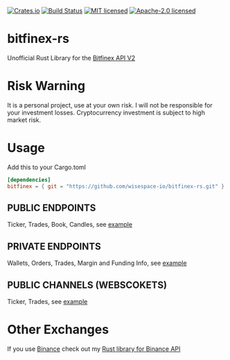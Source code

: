 [![Crates.io](https://img.shields.io/crates/v/bitfinex.svg)](https://crates.io/crates/bitfinex)
[![Build Status](https://travis-ci.org/wisespace-io/bitfinex-rs.png?branch=master)](https://travis-ci.org/wisespace-io/bitfinex-rs)
[![MIT licensed](https://img.shields.io/badge/License-MIT-blue.svg)](./LICENSE-MIT)
[![Apache-2.0 licensed](https://img.shields.io/badge/License-Apache%202.0-blue.svg)](./LICENSE-APACHE)

# bitfinex-rs

Unofficial Rust Library for the [Bitfinex API V2](https://bitfinex.readme.io/v2/docs/getting-started)

# Risk Warning

It is a personal project, use at your own risk. I will not be responsible for your investment losses.
Cryptocurrency investment is subject to high market risk.

# Usage

Add this to your Cargo.toml

```toml
[dependencies]
bitfinex = { git = "https://github.com/wisespace-io/bitfinex-rs.git" }
```

## PUBLIC ENDPOINTS

Ticker, Trades, Book, Candles, see [example](https://github.com/wisespace-io/bitfinex-rs/blob/master/examples/src/public_endpoints.rs)

## PRIVATE ENDPOINTS

Wallets, Orders, Trades, Margin and Funding Info, see [example](https://github.com/wisespace-io/bitfinex-rs/blob/master/examples/src/private_endpoints.rs)

## PUBLIC CHANNELS (WEBSCOKETS)

Ticker, Trades, see [example](https://github.com/wisespace-io/bitfinex-rs/blob/master/examples/src/public_channels.rs)

# Other Exchanges

If you use [Binance](https://www.binance.com/) check out my [Rust library for Binance API](https://github.com/wisespace-io/binance-rs)